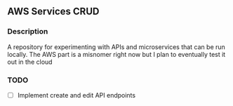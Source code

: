 ## AWS Services CRUD

### Description

A repository for experimenting with APIs and microservices that can be run locally.
The AWS part is a misnomer right now but I plan to eventually test it out in the cloud

### TODO
- [ ] Implement create and edit API endpoints

